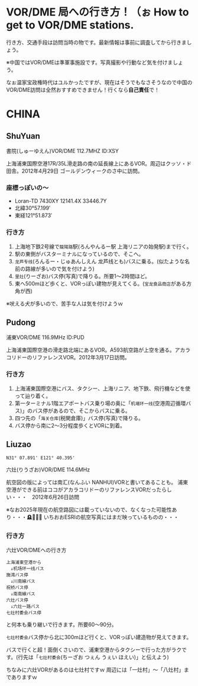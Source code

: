 # VOR/DME 局への行き方！（ぉ How to get to VOR/DME stations.

行き方、交通手段は訪問当時の物です。最新情報は事前に調査してから行きましょう。

※中国ではVOR/DMEは準軍事施設です。写真撮影や行動など気を付けましょう。

なぉ温家宝政権時代はユルかったですが、現在はそうでもなさそうなので中国のVOR/DME訪問は全然おすすめできません！行くなら**自己責任**で！

# CHINA
## ShuYuan
書院(しゅーゆえん)VOR/DME 112.7MHZ ID:XSY

上海浦東国際空港17R/35L滑走路の南の延長線上にあるVOR。周辺はクッソ・ド田舎。2012年4月29日 ゴールデンウィークのさ中に訪問。

### 座標っぽいの～
* Loran-TD 7430XY 12141.4X 33446.7Y
* 北緯30°57.199′
* 東経121°51.873′

### 行き方
1. 上海地下鉄2号線で`龍陽路`駅(ろんやんるー駅 上海リニアの始発駅)まで行く。
2. 駅の東側がバスターミナルになっているので、そこへ。
3. `龙芦专线`(ろんるー・じゅあんしえん 龙芦线とも)バスに乗る。(似たような名前の路線が多いので気を付けよう)
4. `里灶`(りーざお)バス停(写真)で降りる。所要1～2時間ほど。
5. 東へ500mほど歩くと、VORっぽい建物が見えてくる。(`宝龙食品商店`がある方角が西)

※吠える犬が多いので、苦手な人は気を付けようｗ

## Pudong
浦東VOR/DME 116.9MHz ID:PUD

上海浦東国際空港の滑走路北端にあるVOR。A593航空路が上空を通る。アカラコリドーのリファレンスVOR。2012年3月17日訪問。

### 行き方
1. 上海浦東国際空港にバス、タクシー、上海リニア、地下鉄、飛行機などを使って辿り着く。
2. 第一ターミナル1階エアポートバス乗り場の奥に「`机場环一线`(空港周辺循環バス)」のバス停があるので、そこからバスに乗る。
3. 四つ先の「`海关仓库`(税関倉庫)」バス停(写真)で降りる。
4. バス停から南に2～3分程度歩くとVORに到着。

## Liuzao
`N31° 07.891' E121° 40.395'`

六灶(りうざお)VOR/DME 114.6MHz

航空図の版によっては南汇(なんふい NANHUI)VORと書いてあることも。
浦東空港ができる前はココがアカラコリドーのリファレンスVORだったらしい・・・　2012年6月26日訪問

※なお2025年現在の航空路図には載っていないので、なくなった可能性あり・・・🪦🤦🏻‍♀️ いちおおESRIの航空写真にはまだ映っているものの・・・
### 行き方
六灶VOR/DMEへの行き方
```
上海浦東空港から
　↓机场环一线バス
施湾バス停
　↓川南線バス
祝桥バス停
　↓南南線バス
六灶バス停
　↓六灶一路バス
七灶村委会バス停
```

と何本も乗り継いで行きます。所要60～90分。

`七灶村委会`バス停から北に300mほど行くと、VORっぽい建造物が見えてきます。

バスで行くと超！面倒くさいので、浦東空港からタクシーで行った方がラクです。(行先は「`七灶村委会`(ちーざお つぇん うぇい ほえい)」と伝えよう)

ちなみに六灶VORがあるのは七灶村ですｗ 周辺には「一灶村」～「八灶村」までありますｗ
